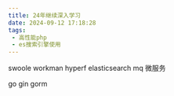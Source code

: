 ```yaml
---
title: 24年继续深入学习
date: 2024-09-12 17:18:28
tags:
 - 高性能php
 - es搜索引擎使用
---
```

 

swoole
workman
hyperf
elasticsearch
mq
微服务

go
gin
gorm

